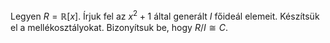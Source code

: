 Legyen $R = \mathbb{R}[x]$. Írjuk fel az $x^2 + 1$ által generált $I$ főideál elemeit. Készítsük el a mellékosztályokat. Bizonyítsuk be, hogy $R/I \cong C$.